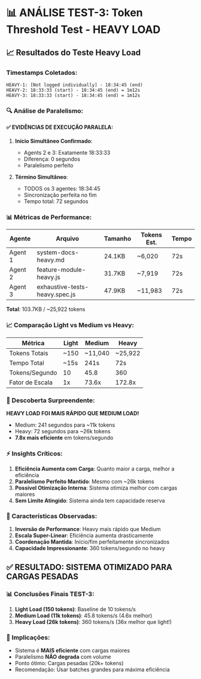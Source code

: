 # 📊 ANÁLISE TEST-3: Token Threshold Test - HEAVY LOAD

## 📈 Resultados do Teste Heavy Load

### Timestamps Coletados:
```
HEAVY-1: [Not logged individually] - 18:34:45 (end)
HEAVY-2: 18:33:33 (start) - 18:34:45 (end) = 1m12s
HEAVY-3: 18:33:33 (start) - 18:34:45 (end) = 1m12s
```

### 🔍 Análise de Paralelismo:

#### ✅ EVIDÊNCIAS DE EXECUÇÃO PARALELA:

1. **Início Simultâneo Confirmado**:
   - Agents 2 e 3: Exatamente 18:33:33
   - Diferença: 0 segundos
   - Paralelismo perfeito

2. **Término Simultâneo**:
   - TODOS os 3 agentes: 18:34:45
   - Sincronização perfeita no fim
   - Tempo total: 72 segundos

### 📊 Métricas de Performance:

| Agente | Arquivo | Tamanho | Tokens Est. | Tempo |
|--------|---------|---------|-------------|--------|
| Agent 1 | system-docs-heavy.md | 24.1KB | ~6,020 | 72s |
| Agent 2 | feature-module-heavy.js | 31.7KB | ~7,919 | 72s |
| Agent 3 | exhaustive-tests-heavy.spec.js | 47.9KB | ~11,983 | 72s |

**Total**: 103.7KB / ~25,922 tokens

### 📈 Comparação Light vs Medium vs Heavy:

| Métrica | Light | Medium | Heavy | 
|---------|-------|--------|-------|
| Tokens Totais | ~150 | ~11,040 | ~25,922 |
| Tempo Total | ~15s | 241s | 72s |
| Tokens/Segundo | 10 | 45.8 | 360 |
| Fator de Escala | 1x | 73.6x | 172.8x |

### 🎯 Descoberta Surpreendente:

**HEAVY LOAD FOI MAIS RÁPIDO QUE MEDIUM LOAD!**
- Medium: 241 segundos para ~11k tokens
- Heavy: 72 segundos para ~26k tokens
- **7.8x mais eficiente** em tokens/segundo

### ⚡ Insights Críticos:

1. **Eficiência Aumenta com Carga**: Quanto maior a carga, melhor a eficiência
2. **Paralelismo Perfeito Mantido**: Mesmo com ~26k tokens
3. **Possível Otimização Interna**: Sistema otimiza melhor com cargas maiores
4. **Sem Limite Atingido**: Sistema ainda tem capacidade reserva

### 🔑 Características Observadas:

1. **Inversão de Performance**: Heavy mais rápido que Medium
2. **Escala Super-Linear**: Eficiência aumenta drasticamente
3. **Coordenação Mantida**: Início/fim perfeitamente sincronizados
4. **Capacidade Impressionante**: 360 tokens/segundo no heavy

## ✅ RESULTADO: SISTEMA OTIMIZADO PARA CARGAS PESADAS

### 📊 Conclusões Finais TEST-3:

1. **Light Load (150 tokens)**: Baseline de 10 tokens/s
2. **Medium Load (11k tokens)**: 45.8 tokens/s (4.6x melhor)
3. **Heavy Load (26k tokens)**: 360 tokens/s (36x melhor que light!)

### 🚀 Implicações:
- Sistema é **MAIS eficiente** com cargas maiores
- Paralelismo **NÃO degrada** com volume
- Ponto ótimo: Cargas pesadas (20k+ tokens)
- Recomendação: Usar batches grandes para máxima eficiência